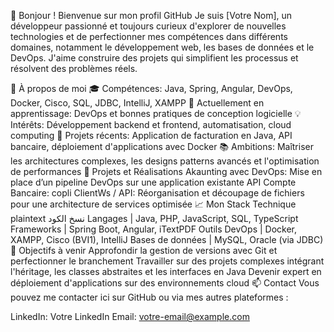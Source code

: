 👋 Bonjour ! Bienvenue sur mon profil GitHub
Je suis [Votre Nom], un développeur passionné et toujours curieux d'explorer de nouvelles technologies et de perfectionner mes compétences dans différents domaines, notamment le développement web, les bases de données et le DevOps. J'aime construire des projets qui simplifient les processus et résolvent des problèmes réels.

🌟 À propos de moi
🎓 Compétences: Java, Spring, Angular, DevOps, Docker, Cisco, SQL, JDBC, IntelliJ, XAMPP
🌱 Actuellement en apprentissage: DevOps et bonnes pratiques de conception logicielle
💡 Intérêts: Développement backend et frontend, automatisation, cloud computing
👷 Projets récents: Application de facturation en Java, API bancaire, déploiement d'applications avec Docker
📚 Ambitions: Maîtriser les architectures complexes, les designs patterns avancés et l'optimisation de performances
🔧 Projets et Réalisations
Akaunting avec DevOps: Mise en place d’un pipeline DevOps sur une application existante
API Compte Bancaire: copli
ClientWs / API: Réorganisation et découpage de fichiers pour une architecture de services optimisée
📈 Mon Stack Technique
plaintext
نسخ الكود
Langages      | Java, PHP, JavaScript, SQL, TypeScript
Frameworks    | Spring Boot, Angular, iTextPDF
Outils DevOps | Docker, XAMPP, Cisco (BVI1), IntelliJ
Bases de données | MySQL, Oracle (via JDBC)
🚀 Objectifs à venir
Approfondir la gestion de versions avec Git et perfectionner le branchement
Travailler sur des projets complexes intégrant l'héritage, les classes abstraites et les interfaces en Java
Devenir expert en déploiement d'applications sur des environnements cloud
📫 Contact
Vous pouvez me contacter ici sur GitHub ou via mes autres plateformes :

LinkedIn: Votre LinkedIn
Email: votre-email@example.com

